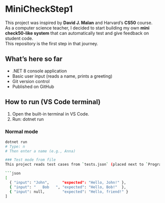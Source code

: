 # MiniCheckStep1

This project was inspired by **David J. Malan** and Harvard’s **CS50** course.  
As a computer science teacher, I decided to start building my own **mini check50-like system** that can automatically test and give feedback on student code.  
This repository is the first step in that journey.

## What’s here so far
- .NET 8 console application
- Basic user input (reads a name, prints a greeting)
- Git version control
- Published on GitHub

## How to run (VS Code terminal)
1. Open the built-in terminal in VS Code.
2. Run:
   dotnet run

### Normal mode
```bash
dotnet run
# Type: n
# Then enter a name (e.g., Anna)

### Test mode from file
This project reads test cases from `tests.json` (placed next to `Program.cs`):

```json
[
  { "input": "John",      "expected": "Hello, John!" },
  { "input": "   Bob   ", "expected": "Hello, Bob!"  },
  { "input": null,        "expected": "Hello, friend!" }
]